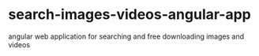 # search-images-videos-angular-app
angular web application for searching and free downloading images and videos 

